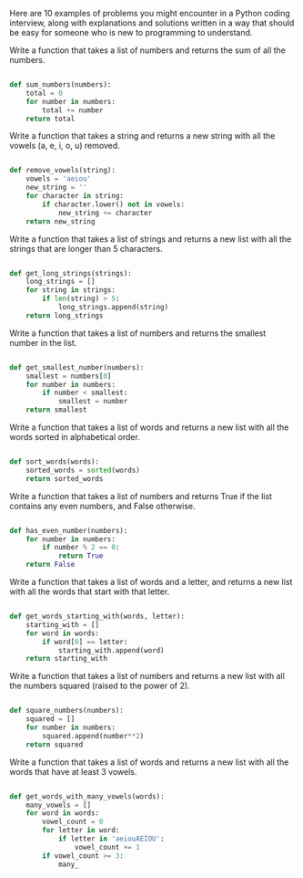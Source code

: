 Here are 10 examples of problems you might encounter in a Python coding interview, along with explanations and solutions written in a way that should be easy for someone who is new to programming to understand.

Write a function that takes a list of numbers and returns the sum of all the numbers.
```python

def sum_numbers(numbers):
    total = 0
    for number in numbers:
        total += number
    return total
```

Write a function that takes a string and returns a new string with all the vowels (a, e, i, o, u) removed.
```python

def remove_vowels(string):
    vowels = 'aeiou'
    new_string = ''
    for character in string:
        if character.lower() not in vowels:
            new_string += character
    return new_string
```

Write a function that takes a list of strings and returns a new list with all the strings that are longer than 5 characters.
```python

def get_long_strings(strings):
    long_strings = []
    for string in strings:
        if len(string) > 5:
            long_strings.append(string)
    return long_strings
```

Write a function that takes a list of numbers and returns the smallest number in the list.
```python

def get_smallest_number(numbers):
    smallest = numbers[0]
    for number in numbers:
        if number < smallest:
            smallest = number
    return smallest
```
Write a function that takes a list of words and returns a new list with all the words sorted in alphabetical order.
```python

def sort_words(words):
    sorted_words = sorted(words)
    return sorted_words
```
Write a function that takes a list of numbers and returns True if the list contains any even numbers, and False otherwise.
```python

def has_even_number(numbers):
    for number in numbers:
        if number % 2 == 0:
            return True
    return False
```
Write a function that takes a list of words and a letter, and returns a new list with all the words that start with that letter.
```python

def get_words_starting_with(words, letter):
    starting_with = []
    for word in words:
        if word[0] == letter:
            starting_with.append(word)
    return starting_with
```

Write a function that takes a list of numbers and returns a new list with all the numbers squared (raised to the power of 2).
```python

def square_numbers(numbers):
    squared = []
    for number in numbers:
        squared.append(number**2)
    return squared
```

Write a function that takes a list of words and returns a new list with all the words that have at least 3 vowels.
```python

def get_words_with_many_vowels(words):
    many_vowels = []
    for word in words:
        vowel_count = 0
        for letter in word:
            if letter in 'aeiouAEIOU':
                vowel_count += 1
        if vowel_count >= 3:
            many_
```